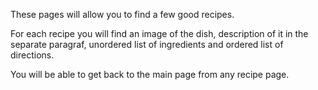 These pages will allow you to find a few good recipes. 

For each recipe you will find an image of the dish, description of it in the separate paragraf, unordered list of ingredients and ordered list of directions. 

You will be able to get back to the main page from any recipe page.